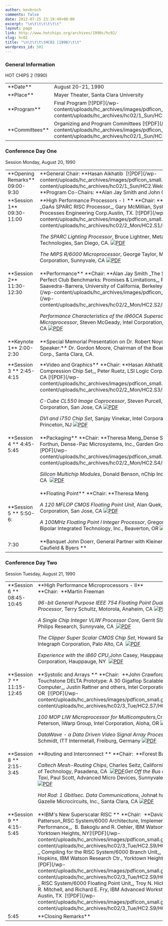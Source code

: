 ```yaml
---
author: kevbroch
comments: false
date: 2012-07-25 23:19:49+00:00
excerpt: "\n\t\t\t\t\t\t"
layout: page
link: http://www.hotchips.org/archives/1990s/hc02/
slug: hc02
title: "\n\t\t\t\tHC02 (1990)\t\t"
wordpress_id: 501
---
```



				

### General Information


<table style="width: 100%;" >
<tbody >
<tr >
HOT CHIPS 2 (1990)
</tr>
<tr >

<td width="20%" >**Date**
</td>

<td >August 20-21, 1990
</td>
</tr>
<tr >

<td >**Place**
</td>

<td >Mayer Theater, Santa Clara University
</td>
</tr>
<tr >

<td >**Program**
</td>

<td >Final Program [![PDF](/wp-content/uploads/hc_archives/images/pdficon_small.gif)](/wp-content/uploads/hc_archives/hc02/1_Sun/HC2.Program.pdf)
</td>
</tr>
<tr >

<td >**Committees**
</td>

<td >Organizing and Program Committees [![PDF](/wp-content/uploads/hc_archives/images/pdficon_small.gif)](/wp-content/uploads/hc_archives/hc02/1_Sun/HC2.committee.pdf)
</td>
</tr>
</tbody>
</table>


### 




### Conference Day One


<table style="width: 100%;" >
<tbody >
<tr >
Session
Monday, August 20, 1990
</tr>
<tr valign="top" >

<td >**Opening Remarks**
09:00-9:30
</td>

<td >**General Chair: **Hasan Aikhatib  [![PDF](/wp-content/uploads/hc_archives/images/pdficon_small.gif)](/wp-content/uploads/hc_archives/hc02/1_Sun/HC2.Welcome.pdf)
**Program Co-Chairs: **Alan Jay Smith and John Crawford
</td>
</tr>
<tr valign="top" >

<td height="229" >**Session 1**
09:30-11:00
</td>

<td >**High Performance Processors - I  **
**Chair: **Dave Ditzel
_GaAs SPARC RISC Processor_, Gary McMillian, Systems & Processes Engineering Corp.Austin, TX. [![PDF](/wp-content/uploads/hc_archives/images/pdficon_small.gif)](/wp-content/uploads/hc_archives/hc02/2_Mon/HC2.S1/HC2.1.1.pdf)

_The SPARC Lighting Processor_, Bruce Lightner, Metaflow Technologies, San Diego, CA. [![PDF](/wp-content/uploads/hc_archives/images/pdficon_small.gif)](/wp-content/uploads/hc_archives/hc02/2_Mon/HC2.S1/HC2.1.2.pdf)

_The MIPS R/6000 Microprocessor_, George Taylor, MIPS Corporation, Sunnyvale, CA [![PDF](/wp-content/uploads/hc_archives/images/pdficon_small.gif)](/wp-content/uploads/hc_archives/hc02/2_Mon/HC2.S1/HC2.1.3.pdf)
</td>
</tr>
<tr valign="top" >

<td >**Session 2**
11:30-12:30
</td>

<td >**Performance**
**Chair: **Alan Jay Smith
_The SPEC and Perfect Club Benchmarks: Promises & Limitations_, Rafael Saavedra-Barrera, University of California, Berkeley [![PDF](/wp-content/uploads/hc_archives/images/pdficon_small.gif)](/wp-content/uploads/hc_archives/hc02/2_Mon/HC2.S2/HC2.2.1.pdf)

_Performance Characteristics of the i960CA Superscalar Microprocessor_, Steven McGeady, lntel Corporation, Santa Clara, CA [![PDF](/wp-content/uploads/hc_archives/images/pdficon_small.gif)](/wp-content/uploads/hc_archives/hc02/2_Mon/HC2.S2/HC2.2.2.pdf)
</td>
</tr>
<tr valign="top" >

<td height="74" >**Keynote 1**
2:00-2:30
</td>

<td >**Special Memorial Presentation on Dr. Robert Noyce
Invited Speaker:** Dr. Gordon Moore, Chairman of the Board, lntel Corp., Santa Clara, CA.
</td>
</tr>
<tr valign="top" >

<td >**Session 3 **
2:45-4:15
</td>

<td >**Video and Graphics**
**Chair: **Hasan Alkhatib_A Video Compression Chip Set_, Peter Ruetz, LSI Logic Corp., Milpitas, CA [![PDF](/wp-content/uploads/hc_archives/images/pdficon_small.gif)](/wp-content/uploads/hc_archives/hc02/2_Mon/HC2.S3/HC2.3.1.pdf)

_C-Cube CL550 Image Coprocessor_, Steven Purcell, C-Cube Corporation, San Jose, CA [![PDF](/wp-content/uploads/hc_archives/images/pdficon_small.gif)](/wp-content/uploads/hc_archives/hc02/2_Mon/HC2.S3/HC2.3.2.pdf)

_DVI and i750 Chip Set_, Sanjay Vinekar, lntel Corporation, Princeton, NJ [![PDF](/wp-content/uploads/hc_archives/images/pdficon_small.gif)](/wp-content/uploads/hc_archives/hc02/2_Mon/HC2.S3/HC2.3.3.pdf)
</td>
</tr>
<tr valign="top" >

<td height="155" >**Session 4 **
4:45-5:45
</td>

<td >**Packaging**
**Chair: **Theresa Meng_Dense Stack_, John Forthun, Dense-Pac Microsystems, Inc., Garden Grove, CA  [![PDF](/wp-content/uploads/hc_archives/images/pdficon_small.gif)](/wp-content/uploads/hc_archives/hc02/2_Mon/HC2.S4/HC2.4.1.pdf)

_Silicon Multichip Modules_, Donald Benson, nChip Inc., San Jose, CA  [![PDF](/wp-content/uploads/hc_archives/images/pdficon_small.gif)](/wp-content/uploads/hc_archives/hc02/2_Mon/HC2.S4/HC2.4.2.pdf)
</td>
</tr>
<tr >

<td >**Session 5 **
5:50-6:
</td>

<td >**Floating Point**
**Chair: **Theresa Meng

_A 120 MFLOP CMOS Floating Point Unit_, Alan Quek, Weitek Corporation, San Jose, CA [![PDF](/wp-content/uploads/hc_archives/images/pdficon_small.gif)](/wp-content/uploads/hc_archives/hc02/2_Mon/HC2.S5/HC2.5.1.pdf)

_A 100MHz Floating Point l lnteger Processor_, Gregory Taylor, Bipolar Integrated Technology, Inc., Beaverton, OR [![PDF](/wp-content/uploads/hc_archives/images/pdficon_small.gif)](/wp-content/uploads/hc_archives/hc02/2_Mon/HC2.S5/HC2.5.2.pdf)
</td>
</tr>
<tr >

<td >7:30
</td>

<td >**Banquet
John Doerr, General Partner with Kleiner Perkins
Caufield & Byers
**
</td>
</tr>
</tbody>
</table>



### Conference Day Two


<table style="width: 100%;" >
<tbody >
<tr >
Session
Tuesday, August 21, 1990
</tr>
<tr valign="top" >

<td >**Session 6 **
08:45-10:45
</td>

<td >**High Performance Microprocessors - II**
**Chair:  **Martin Freeman

_96-bit General Purpose IEEE 754 Floating Point Dual
Port Processor_, Terry Schultz, Motorola, Anaheim, CA [![PDF](/wp-content/uploads/hc_archives/images/pdficon_small.gif)](/wp-content/uploads/hc_archives/hc02/3_Tue/HC2.S6/HC2.6.1.pdf)

_A Single Chip Integer VLlW Processor Core_, Gerrit Slavenburg, Philips Research, Sunnyvale, CA [ ](/wp-content/uploads/hc_archives/hc02//3_Tue/HC2.S6/HC2.6.2.pdf)[![PDF](/wp-content/uploads/hc_archives/images/pdficon_small.gif)](/wp-content/uploads/hc_archives/hc02/3_Tue/HC2.S6/HC2.6.2.pdf)

_The Clipper Super Scalar CMOS Chip Set_, Howard Sachs, lntegraph Corporation, Palo Alto, CA  [![PDF](/wp-content/uploads/hc_archives/images/pdficon_small.gif)](/wp-content/uploads/hc_archives/hc02/3_Tue/HC2.S6/HC2.6.3.pdf)

_Experience with the i860 CPU_,John Casey, Hauppauge Corporation, Hauppauge, NY  [![PDF](/wp-content/uploads/hc_archives/images/pdficon_small.gif)](/wp-content/uploads/hc_archives/hc02/3_Tue/HC2.S6/HC2.6.4.pdf)
</td>
</tr>
<tr valign="top" >

<td >**Session 7 **
11:15-12:45
</td>

<td >**Systolic and Arrays **
**Chair:  **John Crawford_The Touchstone DELTA Prototype: A 30 Gigaflop Scalable
Parallel Computer_, Justin Rattner and others, lntel Corporation, Aloha, OR  [![PDF](/wp-content/uploads/hc_archives/images/pdficon_small.gif)](/wp-content/uploads/hc_archives/hc02/3_Tue/HC2.S7/HC2.7.1.pdf)

_100 MOP LIW Microprocessor for Multicomputers_,Craig Peterson, iWarp Group, lntel Corporation, Aloha, OR [![PDF](/wp-content/uploads/hc_archives/images/pdficon_small.gif)](/wp-content/uploads/hc_archives/hc02/3_Tue/HC2.S7/HC2.7.2.pdf)

_DataWave - a Data Driven Video Signal Array Processor_, Ulrich Schmidt, ITT Intermetall, Freiburg, Germany [![PDF](/wp-content/uploads/hc_archives/images/pdficon_small.gif)](/wp-content/uploads/hc_archives/hc02/3_Tue/HC2.S7/HC2.7.3.pdf)
</td>
</tr>
<tr valign="top" >

<td >**Session 8 **
2:15-3:45
</td>

<td >**Routing and Interconnect **
**Chair:  **Forest Baskett

_Caltech Mesh-Routing Chips_, Charles Seitz, California Institute of Technology, Pasadena, CA  [![PDF](/wp-content/uploads/hc_archives/images/pdficon_small.gif)](/wp-content/uploads/hc_archives/hc02/3_Tue/HC2.S8/HC2.8.1.pdf)_Get Off the Bus and Call a Taxi_, Paul Scott, Advanced Micro Devices, Sunnyvale, CA  [![PDF](/wp-content/uploads/hc_archives/images/pdficon_small.gif)](/wp-content/uploads/hc_archives/hc02/3_Tue/HC2.S8/HC2.8.2.pdf)

_Hot Rod: 1 Gbitlsec. Data Communications_, Johnat han Zierk, Gazelle Microcircuits, Inc., Santa Clara, CA [![PDF](/wp-content/uploads/hc_archives/images/pdficon_small.gif)](/wp-content/uploads/hc_archives/hc02/3_Tue/HC2.S8/HC2.8.3.pdf)

[
](/wp-content/uploads/hc_archives/hc02/3_Tue/HC2.S8/HC2.8.2.pdf)
</td>
</tr>
<tr valign="top" >

<td >**Session 9 **
4:15-5:45
</td>

<td >**IBM's New Superscalar RlSC **
**Chair:  **David Patterson_RlSC System/6000 Architecture, Implementation, and Performance_,  B. Bakoglu and R. Oehler, IBM Watson Res. Ctr., Yorktown Heights, NY[![PDF](/wp-content/uploads/hc_archives/images/pdficon_small.gif)](/wp-content/uploads/hc_archives/hc02/3_Tue/HC2.S9/HC2.9.1.pdf)
_
Compiling for the RISC System/6000 Branch Unlt_, Martin Hopkins, IBM Watson Research Ctr., Yorktown Heights, NY [![PDF](/wp-content/uploads/hc_archives/images/pdficon_small.gif)](/wp-content/uploads/hc_archives/hc02/3_Tue/HC2.S9/HC2.9.2.pdf)
_
RlSC System/6000 Floating Point Unit_, Troy N. Hicks, Oscar R. Mitchell, and Richard E. Fry, IBM Advanced
Workstation Div., Austin, TX  [![PDF](/wp-content/uploads/hc_archives/images/pdficon_small.gif)](/wp-content/uploads/hc_archives/hc02/3_Tue/HC2.S9/HC2.9.3.pdf)
</td>
</tr>
<tr >

<td >5:45
</td>

<td >**Closing Remarks**
</td>
</tr>
</tbody>
</table>		
